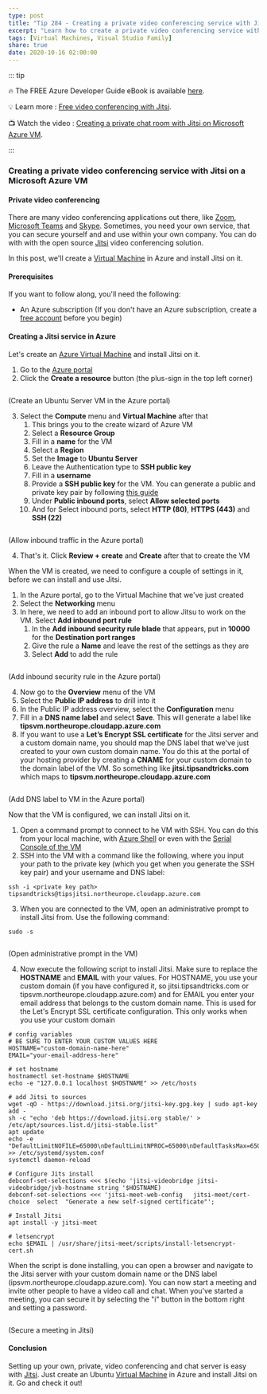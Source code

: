 ```yaml
---
type: post
title: "Tip 284 - Creating a private video conferencing service with Jitsi on a Microsoft Azure VM"
excerpt: "Learn how to create a private video conferencing service with Jitsi on a Microsoft Azure VM"
tags: [Virtual Machines, Visual Studio Family]
share: true
date: 2020-10-16 02:00:00
---
```


::: tip 

:fire:  The FREE Azure Developer Guide eBook is available [here](http://aka.ms/azuredevebook?WT.mc_id=docs-azuredevtips-azureappsdev).

:bulb: Learn more : [Free video conferencing with Jitsi](https://jitsi.org/?WT.mc_id=other-azuredevtips-azureappsdev). 

:tv: Watch the video : [Creating a private chat room with Jitsi on Microsoft Azure VM](https://youtu.be/d0EnH6-Z4Ns?WT.mc_id=youtube-azuredevtips-azureappsdev).

:::

### Creating a private video conferencing service with Jitsi on a Microsoft Azure VM

#### Private video conferencing
There are many video conferencing applications out there, like [Zoom](https://zoom.us/?WT.mc_id=other-azuredevtips-azureappsdev), [Microsoft Teams](https://www.microsoft.com/microsoft-365/microsoft-teams/download-app?WT.mc_id=microsoft-azuredevtips-azureappsdev
) and [Skype](https://www.skype.com/?WT.mc_id=other-azuredevtips-azureappsdev). Sometimes, you need your own service, that you can secure yourself and and use within your own company. You can do with with the open source [Jitsi](https://jitsi.org/?WT.mc_id=other-azuredevtips-azureappsdev) video conferencing solution.

In this post, we'll create a [Virtual Machine](https://azure.microsoft.com/services/virtual-machines?WT.mc_id=azure-azuredevtips-azureappsdev) in Azure and install Jitsi on it. 

#### Prerequisites
If you want to follow along, you'll need the following:
* An Azure subscription (If you don't have an Azure subscription, create a [free account](https://azure.microsoft.com/free/?WT.mc_id=azure-azuredevtips-azureappsdev) before you begin)

#### Creating a Jitsi service in Azure
Let's create an [Azure Virtual Machine](https://azure.microsoft.com/services/virtual-machines?WT.mc_id=azure-azuredevtips-azureappsdev) and install Jitsi on it.

1. Go to the [Azure portal](https://portal.azure.com/?WT.mc_id=azure-azuredevtips-azureappsdev)
2. Click the **Create a resource** button (the plus-sign in the top left corner)

<img :src="$withBase('/files/70vmcreate1.png')">

(Create an Ubuntu Server VM in the Azure portal)

3. Select the **Compute** menu and **Virtual Machine** after that
   1. This brings you to the create wizard of Azure VM
   2. Select a **Resource Group**
   3. Fill in a **name** for the VM
   4. Select a **Region**
   5. Set the **Image** to **Ubuntu Server**
   6. Leave the Authentication type to **SSH public key**
   7. Fill in a **username**
   8. Provide a **SSH public key** for the VM. You can generate a public and private key pair by following [this guide](https://docs.microsoft.com/azure/virtual-machines/linux/mac-create-ssh-keys?WT.mc_id=docs-azuredevtips-azureappsdev)
   9. Under **Public inbound ports**, select **Allow selected ports**
   10. And for Select inbound ports, select **HTTP (80)**, **HTTPS (443)** and **SSH (22)**

<img :src="$withBase('/files/70vmcreate2.png')">

(Allow inbound traffic in the Azure portal)

4. That's it. Click **Review + create** and **Create** after that to create the VM

When the VM is created, we need to configure a couple of settings in it, before we can install and use Jitsi.

1. In the Azure portal, go to the Virtual Machine that we've just created
2. Select the **Networking** menu
3. In here, we need to add an inbound port to allow Jitsu to work on the VM. Select **Add inbound port rule**
    1. In the **Add inbound security rule blade** that appears, put in **10000** for the **Destination port ranges**
    2. Give the rule a **Name** and leave the rest of the settings as they are
    3. Select **Add** to add the rule

<img :src="$withBase('/files/70jitsiport.png')">

(Add inbound security rule in the Azure portal)

4. Now go to the **Overview** menu of the VM
5. Select the **Public IP address** to drill into it
6. In the Public IP address overview, select the **Configuration** menu
7. Fill in a **DNS name label** and select **Save**. This will generate a label like **tipsvm.northeurope.cloudapp.azure.com**
8. If you want to use a **Let’s Encrypt SSL certificate** for the Jitsi server and a custom domain name, you should map the DNS label that we've just created to your own custom domain name. You do this at the portal of your hosting provider by creating a **CNAME** for your custom domain to the domain label of the VM. So something like **jitsi.tipsandtricks.com** which maps to **tipsvm.northeurope.cloudapp.azure.com**

<img :src="$withBase('/files/70adddnslabel.png')">

(Add DNS label to VM in the Azure portal)

Now that the VM is configured, we can install Jitsi on it.
1. Open a command prompt to connect to he VM with SSH. You can do this from your local machine, with [Azure Shell](https://shell.azure.com/?WT.mc_id=azure-azuredevtips-azureappsdev) or even with the [Serial Console of the VM](https://docs.microsoft.com/azure/virtual-machines/troubleshooting/serial-console-windows?WT.mc_id=docs-azuredevtips-azureappsdev)
2. SSH into the VM with a command like the following, where you input your path to the private key (which you get when you generate the SSH key pair) and your username and DNS label:
```
ssh -i <private key path> tipsandtricks@tipsjitsi.northeurope.cloudapp.azure.com
```
3. When you are connected to the VM, open an administrative prompt to install Jitsi from. Use the following command:
```
sudo -s
```

<img :src="$withBase('/files/70sudo.png')">

(Open administrative prompt in the VM)

4. Now execute the following script to install Jitsi. Make sure to replace the **HOSTNAME** and **EMAIL** with your values. For HOSTNAME, you use your custom domain (if you have configured it, so jitsi.tipsandtricks.com or tipsvm.northeurope.cloudapp.azure.com) and for EMAIL you enter your email address that belongs to the custom domain name. This is used for the Let's Encrypt SSL certificate configuration. This only works when you use your custom domain

```
# config variables
# BE SURE TO ENTER YOUR CUSTOM VALUES HERE
HOSTNAME="custom-domain-name-here"
EMAIL="your-email-address-here"
 
# set hostname
hostnamectl set-hostname $HOSTNAME
echo -e "127.0.0.1 localhost $HOSTNAME" >> /etc/hosts
 
# add Jitsi to sources
wget -qO - https://download.jitsi.org/jitsi-key.gpg.key | sudo apt-key add -
sh -c "echo 'deb https://download.jitsi.org stable/' > /etc/apt/sources.list.d/jitsi-stable.list"
apt update 
echo -e "DefaultLimitNOFILE=65000\nDefaultLimitNPROC=65000\nDefaultTasksMax=65000" >> /etc/systemd/system.conf
systemctl daemon-reload
 
# Configure Jits install
debconf-set-selections <<< $(echo 'jitsi-videobridge jitsi-videobridge/jvb-hostname string '$HOSTNAME)
debconf-set-selections <<< 'jitsi-meet-web-config   jitsi-meet/cert-choice  select  "Generate a new self-signed certificate"';
 
# Install Jitsi 
apt install -y jitsi-meet
 
# letsencrypt
echo $EMAIL | /usr/share/jitsi-meet/scripts/install-letsencrypt-cert.sh
```

When the script is done installing, you can open a browser and navigate to the Jitsi server with your custom domain name or the DNS label (ipsvm.northeurope.cloudapp.azure.com).
You can now start a meeting and invite other people to have a video call and chat. When you've started a meeting, you can secure it by selecting the "i" button in the bottom right and setting a password. 

<img :src="$withBase('/files/70addpassword.png')">

(Secure a meeting in Jitsi)

#### Conclusion
Setting up your own, private, video conferencing and chat server is easy with [Jitsi](https://jitsi.org/?WT.mc_id=other-azuredevtips-azureappsdev). Just create an Ubuntu [Virtual Machine](https://azure.microsoft.com/services/virtual-machines?WT.mc_id=azure-azuredevtips-azureappsdev) in Azure and install Jitsi on it. Go and check it out! 
